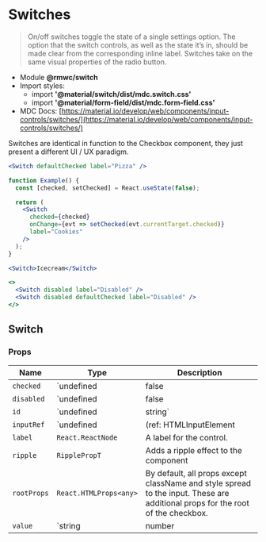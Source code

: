 # Switches

> On/off switches toggle the state of a single settings option. The option that the switch controls, as well as the state it’s in, should be made clear from the corresponding inline label. Switches take on the same visual properties of the radio button.

- Module **@rmwc/switch**
- Import styles:
  - import **'@material/switch/dist/mdc.switch.css'**
  - import **'@material/form-field/dist/mdc.form-field.css'**
- MDC Docs: [https://material.io/develop/web/components/input-controls/switches/](https://material.io/develop/web/components/input-controls/switches/)

Switches are identical in function to the Checkbox component, they just present a different UI / UX paradigm.

```jsx
<Switch defaultChecked label="Pizza" />
```

```jsx
function Example() {
  const [checked, setChecked] = React.useState(false);

  return (
    <Switch
      checked={checked}
      onChange={evt => setChecked(evt.currentTarget.checked)}
      label="Cookies"
    />
  );
}
```

```jsx
<Switch>Icecream</Switch>
```

```jsx
<>
  <Switch disabled label="Disabled" />
  <Switch disabled defaultChecked label="Disabled" />
</>
```

## Switch
### Props

| Name | Type | Description |
|------|------|-------------|
| `checked` | `undefined | false | true` | Toggle the control on and off. |
| `disabled` | `undefined | false | true` | Disables the control. |
| `id` | `undefined | string` | A DOM ID for the toggle. |
| `inputRef` | `undefined | (ref: HTMLInputElement | null) => void` | A reference to the native input. |
| `label` | `React.ReactNode` | A label for the control. |
| `ripple` | `RipplePropT` | Adds a ripple effect to the component |
| `rootProps` | `React.HTMLProps<any>` | By default, all props except className and style spread to the input. These are additional props for the root of the checkbox. |
| `value` | `string | number | string[]` | The value of the control. |


